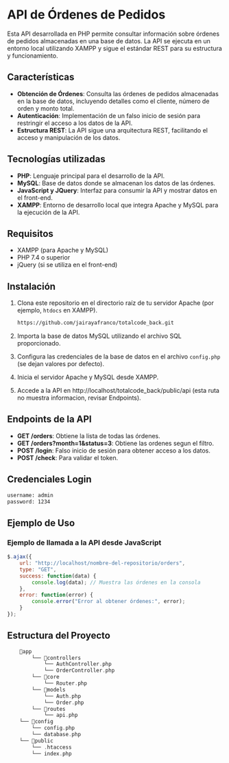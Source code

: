 # API de Órdenes de Pedidos

Esta API desarrollada en PHP  permite consultar información sobre órdenes de pedidos almacenadas en una base de datos. La API se ejecuta en un entorno local utilizando XAMPP y sigue el estándar REST para su estructura y funcionamiento.

## Características

- **Obtención de Órdenes**: Consulta las órdenes de pedidos almacenadas en la base de datos, incluyendo detalles como el cliente, número de orden y monto total.
- **Autenticación**: Implementación de un falso inicio de sesión para restringir el acceso a los datos de la API.
- **Estructura REST**: La API sigue una arquitectura REST, facilitando el acceso y manipulación de los datos.

## Tecnologías utilizadas

- **PHP**: Lenguaje principal para el desarrollo de la API.
- **MySQL**: Base de datos donde se almacenan los datos de las órdenes.
- **JavaScript y JQuery**: Interfaz para consumir la API y mostrar datos en el front-end.
- **XAMPP**: Entorno de desarrollo local que integra Apache y MySQL para la ejecución de la API.

## Requisitos

- XAMPP (para Apache y MySQL)
- PHP 7.4 o superior
- jQuery (si se utiliza en el front-end)

## Instalación

1. Clona este repositorio en el directorio raíz de tu servidor Apache (por ejemplo, `htdocs` en XAMPP).
   
   ```bash
   https://github.com/jairayafranco/totalcode_back.git
   ```

2. Importa la base de datos MySQL utilizando el archivo SQL proporcionado.

3. Configura las credenciales de la base de datos en el archivo `config.php` (se dejan valores por defecto).

4. Inicia el servidor Apache y MySQL desde XAMPP.

5. Accede a la API en http://localhost/totalcode_back/public/api (esta ruta no muestra informacion, revisar Endpoints).

## Endpoints de la API

- **GET /orders**: Obtiene la lista de todas las órdenes.
- **GET /orders?month=1&status=3**: Obtiene las ordenes segun el filtro.
- **POST /login**: Falso inicio de sesión para obtener acceso a los datos.
- **POST /check**: Para validar el token.

## Credenciales Login

```bash
username: admin
password: 1234
```

## Ejemplo de Uso

### Ejemplo de llamada a la API desde JavaScript

```javascript
$.ajax({
    url: "http://localhost/nombre-del-repositorio/orders",
    type: "GET",
    success: function(data) {
        console.log(data); // Muestra las órdenes en la consola
    },
    error: function(error) {
        console.error("Error al obtener órdenes:", error);
    }
});
```

## Estructura del Proyecto

```cpp
    📁app
        └── 📁controllers
            └── AuthController.php
            └── OrderController.php
        └── 📁core
            └── Router.php
        └── 📁models
            └── Auth.php
            └── Order.php
        └── 📁routes
            └── api.php
    └── 📁config
        └── config.php
        └── database.php
    └── 📁public
        └── .htaccess
        └── index.php
```
